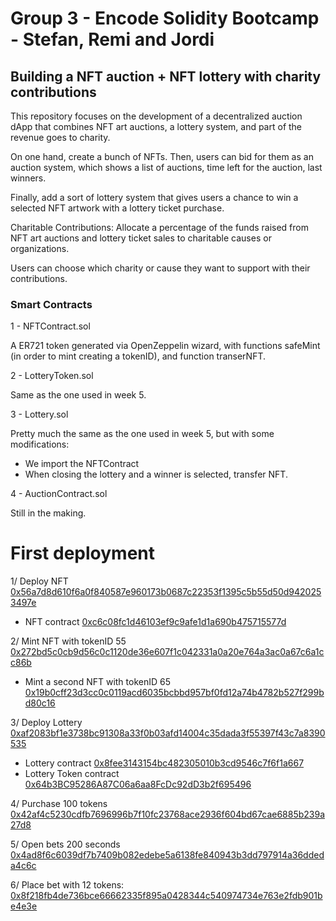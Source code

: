 # Group 3 - Encode Solidity Bootcamp - Stefan, Remi and Jordi

## Building a NFT auction + NFT lottery with charity contributions

This repository focuses on the development of a decentralized auction dApp that combines NFT art auctions, a lottery system, and part of the revenue goes to charity.

On one hand, create a bunch of NFTs. Then, users can bid for them as an auction system, which shows a list of auctions, time left for the auction, last winners. 

Finally, add a sort of lottery system that gives users a chance to win a selected NFT artwork with a lottery ticket purchase.

Charitable Contributions: Allocate a percentage of the funds raised from NFT art auctions and lottery ticket sales to charitable causes or organizations.

Users can choose which charity or cause they want to support with their contributions.

### Smart Contracts

1 - NFTContract.sol

A ER721 token generated via OpenZeppelin wizard, with functions safeMint (in order to mint creating a tokenID), and function transerNFT.

2 - LotteryToken.sol

Same as the one used in week 5.

3 - Lottery.sol

Pretty much the same as the one used in week 5, but with some modifications:

- We import the NFTContract 
- When closing the lottery and a winner is selected, transfer NFT.

4 - AuctionContract.sol

Still in the making.

# First deployment

1/ Deploy NFT [0x56a7d8d610f6a0f840587e960173b0687c22353f1395c5b55d50d9420253497e](https://sepolia.etherscan.io/tx/0x56a7d8d610f6a0f840587e960173b0687c22353f1395c5b55d50d9420253497e)  
- NFT contract [0xc6c08fc1d46103ef9c9afe1d1a690b475715577d](https://sepolia.etherscan.io/address/0xc6c08fc1d46103ef9c9afe1d1a690b475715577d)

2/ Mint NFT with tokenID 55 [0x272bd5c0cb9d56c0c1120de36e607f1c042331a0a20e764a3ac0a67c6a1cc86b](https://sepolia.etherscan.io/tx/0x272bd5c0cb9d56c0c1120de36e607f1c042331a0a20e764a3ac0a67c6a1cc86b) 
- Mint a second NFT with tokenID 65 [0x19b0cff23d3cc0c0119acd6035bcbbd957bf0fd12a74b4782b527f299bd80c16 ](https://sepolia.etherscan.io/tx/0x19b0cff23d3cc0c0119acd6035bcbbd957bf0fd12a74b4782b527f299bd80c16 ) 

3/ Deploy Lottery [0xaf2083bf1e3738bc91308a33f0b03afd14004c35dada3f55397f43c7a8390535](https://sepolia.etherscan.io/tx/0xaf2083bf1e3738bc91308a33f0b03afd14004c35dada3f55397f43c7a8390535)
- Lottery contract [0x8fee3143154bc482305010b3cd9546c7f6f1a667](https://sepolia.etherscan.io/address/0x8fee3143154bc482305010b3cd9546c7f6f1a667)
- Lottery Token contract [0x64b3BC95286A87C06a6aa8FcDc92dD3b2f695496](https://sepolia.etherscan.io/address/0x64b3BC95286A87C06a6aa8FcDc92dD3b2f695496)

4/ Purchase 100 tokens [0x42af4c5230cdfb7696996b7f10fc23768ace2936f604bd67cae6885b239a27d8](https://sepolia.etherscan.io/tx/0x42af4c5230cdfb7696996b7f10fc23768ace2936f604bd67cae6885b239a27d8)

5/ Open bets 200 seconds [0x4ad8f6c6039df7b7409b082edebe5a6138fe840943b3dd797914a36ddeda4c6c](https://sepolia.etherscan.io/tx/0x4ad8f6c6039df7b7409b082edebe5a6138fe840943b3dd797914a36ddeda4c6c)

6/ Place bet with 12 tokens: [0x8f218fb4de736bce66662335f895a0428344c540974734e763e2fdb901be4e3e](https://sepolia.etherscan.io/tx/0x8f218fb4de736bce66662335f895a0428344c540974734e763e2fdb901be4e3e) 




